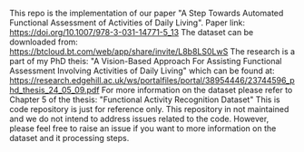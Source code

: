 This repo is the implementation of our paper "A Step Towards Automated Functional Assessment of Activities of Daily Living".
Paper link: https://doi.org/10.1007/978-3-031-14771-5_13
The dataset can be downloaded from: https://btcloud.bt.com/web/app/share/invite/L8b8LS0LwS
The research is a part of my PhD theis: "A Vision-Based Approach For Assisting Functional Assessment Involving Activities of Daily Living" which can be found at: https://research.edgehill.ac.uk/ws/portalfiles/portal/38954446/23744596_phd_thesis_24_05_09.pdf
For more information on the dataset please refer to Chapter 5 of the thesis: "Functional Activity Recognition Dataset"
This is code repository is just for reference only. This repository in not maintained and we do not intend to address issues related to the code. However, please feel free to raise an issue if you want to more information on the dataset and it processing steps.
